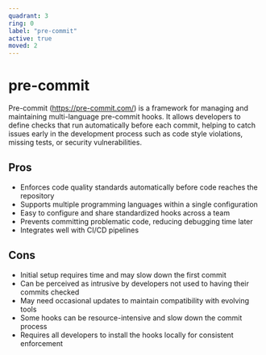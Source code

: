 ```yaml
---
quadrant: 3
ring: 0
label: "pre-commit"
active: true
moved: 2
---
```

# pre-commit

Pre-commit (https://pre-commit.com/) is a framework for managing and maintaining multi-language pre-commit hooks. It allows developers to define checks that run automatically before each commit, helping to catch issues early in the development process such as code style violations, missing tests, or security vulnerabilities.

## Pros
* Enforces code quality standards automatically before code reaches the repository
* Supports multiple programming languages within a single configuration
* Easy to configure and share standardized hooks across a team
* Prevents committing problematic code, reducing debugging time later
* Integrates well with CI/CD pipelines

## Cons
* Initial setup requires time and may slow down the first commit
* Can be perceived as intrusive by developers not used to having their commits checked
* May need occasional updates to maintain compatibility with evolving tools
* Some hooks can be resource-intensive and slow down the commit process
* Requires all developers to install the hooks locally for consistent enforcement
